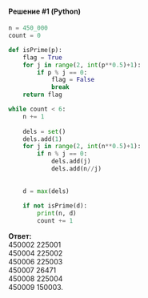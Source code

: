 #### Решение #1 (Python)
```python
n = 450_000
count = 0

def isPrime(p):
	flag = True
	for j in range(2, int(p**0.5)+1):
		if p % j == 0:
			flag = False
			break
	return flag

while count < 6:
	n += 1
	
	dels = set()
	dels.add(1)
	for j in range(2, int(n**0.5)+1):
		if n % j == 0:
			dels.add(j)
			dels.add(n//j)
	
	
	d = max(dels)
	
	if not isPrime(d):
		print(n, d)
		count += 1
```

**Ответ:**<br>
450002 225001<br>
450004 225002<br>
450006 225003<br>
450007 26471<br>
450008 225004<br>
450009 150003.
